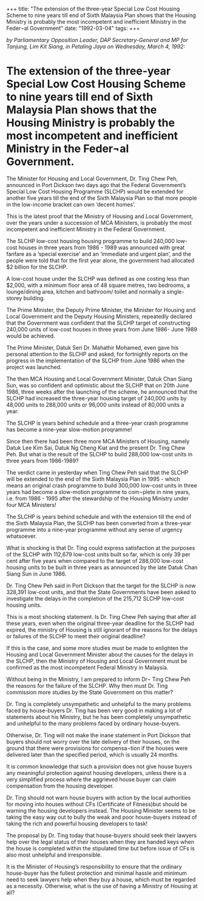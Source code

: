 +++ 
title: "The extension of the three-year Special Low Cost Housing Scheme to nine years till end of Sixth Malaysia Plan shows that the Housing Ministry is probably the most incompetent and inefficient Ministry in the Feder¬al Government"
date: "1992-03-04"
tags:
+++

_by Parliamentary Opposition Leader, DAP Secretary-General and MP for Tanjung, Lim Kit Siang, in Petaling Jaya on Wednesday, March 4, 1992:_

# The extension of the three-year Special Low Cost Housing Scheme to nine years till end of Sixth Malaysia Plan shows that the Housing Ministry is probably the most incompetent and inefficient Ministry in the Feder¬al Government.

The Minister for Housing and Local Government, Dr. Ting Chew Peh, announced in Port Dickson two days ago that the Federal Government’s Special Low Cost Housing Programme (SLCHP) would be extended for another five years till the end of the Sixth Malaysia Plan so that more people in the 
low-income bracket can own ‘decent homes’.</u>

This is the latest proof that the Ministry of Housing and Local Government, over the years under a succession of MCA Ministers, is probably the most incompetent and inefficient Ministry in the Federal Government.

The SLCHP low-cost housing housing programme to build 240,000 low-cost houses in three years from 1986 - 1989 was announced with great fanfare as a ‘special exercise’ and an ‘immediate and urgent plan’, and the people were told that for the first year alone, the government had allocated $2 billion for the SLCHP.

A low-cost house under the SLCHP was defined as one costing less than $2,000, with a minimum floor area of 48 square metres, two bedrooms, a lounge/dining area, kitchen and bathroom/ toilet and normally a single-storey building.

The Prime Minister, the Deputy Prime Minister, the Minister for Housing and Local Government and the Deputy Housing Ministers, repeatedly declared that the Government was confident that the SLCHP target of constructing 240,000 units of low-cost houses in three years from June 1986- June 1989 would  be achieved.

The Prime Minister, Datuk Seri Dr. Mahathir Mohamed, even gave his personal attention to the SLCHP and asked, for fortnightly reports on the progress in the implementation of the SLCHP from June 1986 when  the project was launched.

The then MCA Housing and Local Government Minister, Datuk Chan Siang Sun, was so confident and optimistic about the SLCHP that on 20th June 1986, three weeks after the launching of the scheme, he announced that the SLCHP had increased the three-year housing target of 240,000 units by 48,000 units to 288,000 units or 96,000 units instead of 80,000 units a year.

The SLCHP is years behind schedule and a three-year crash programme has become a nine-year slow-motion proqramme!

Since then there had been three more MCA Ministers of Housing, namely Datuk Lee Kim Sai, 
Datuk Ng Cheng Kiat and the present Dr. Ting Chew Peh. But what is the result of the SLCHP to 
build 288,000 low-cost units in three years from 1986-1989?


The verdict came in yesterday when Ting Chew Peh said that the SLCHP will be extended to the end 
of the Sixth Malaysia Plan in 1995 - which means an original crash programme to build 300,000 
low-cost units in three years had become a slow-motion programme to com¬plete in nine years, i.e. from 
1986 - 1995 after the stewardship of the Housing Ministry under four MCA Ministers!

The SLCHP is years behind schedule and with the extension till the end of the Sixth Malaysia Plan, the SLCHP has been converted from a three-year programme into a nine-year programme without any sense of urgency whatsoever.

What is shocking is that Dr. Ting could express satisfaction at the purposes of the SLCHP with 112,679 low-cost units built so far, which is only 39 per cent after five years when compared to the target of 288,000 low-cost housing units to be built in three years as announced by the late Datuk Chan Siang 
Sun in June 1986.

Dr. Ting Chew Peh said in Port Dickson that the target for the SLCHP is now 328,391 low-cost units, 
and that the State Governments have been asked to investigate the delays in the completion of the 
215,712 SLCHP low-cost housing units.

This is a most shocking statement. Is Dr. Ting Chew Peh saying that after all these years, even when 
the original three-year deadline for the SLCHP had expired, the ministry of Housing is still ignorant of the reasons for the delays or failures of the SLCHP to meet their original deadline?

If this is the case, and some more studies must be made to enlighten the Housing and Local Government Minister about the causes for the delays in the SLCHP, then the Ministry of Housing and Local Government must be confirmed as the most incompetent Federal Ministry in Malaysia.

Without being in the Ministry, I am prepared to inform Dr¬ Ting Chew Peh the reasons for the failure 
of the SLCHP. Why then must Dr. Ting commission more studies by the State Government on this matter?

Dr. Ting is completely unsympathetic and unhelpful to the many problems faced by house-buyers
Dr. Ting has been very good in making a lot of statements about his Ministry, but he has been completely unsympathetic and unhelpful to the many problems faced by ordinary house-buyers.

Otherwise, Dr. Ting will not make the inane statement in Port Dickson that buyers should not worry 
over the late delivery of their houses, on the ground that there were provisions for compensa¬tion if the houses were delivered later than the specified period, which is usually 24 months.

It is common knowledge that such a provision does not give house buyers any meaningful protection against housing developers, unless there is a very simplified process where the aggrieved house buyer 
can claim compensation from the housing developer.

Dr. Ting should not warn house buyers with action by the local authorities for moving into houses without  CFs (Certificate of Fitness)but should be warning the housing developers instead. The
Housing Minister seems to be taking the easy way out to bully the weak and poor house-buyers instead 
of taking the rich and powerful housing developers to task!

The proposal by Dr. Ting today that house-buyers should seek their lawyers help over the legal status 
of their houses when they are handed keys when the house is completed within the stipulated
time but before issue of CFs is also most unhelpful and irresponsible.

It is the Minister of Housing’s responsibility to ensure that the ordinary house-buyer has the fullest protection and minimal hassle and minimum need to seek lawyers help when they buy a house, 
which must be regarded as a necessity. Otherwise, what is the use of having a Ministry of Housing at 
all?
 
